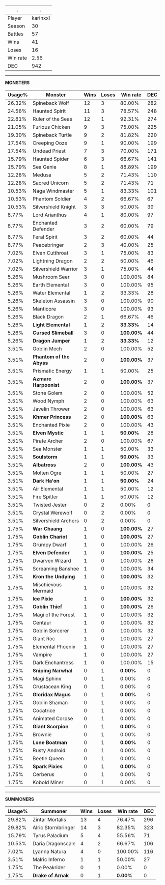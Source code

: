 .|.
|-|-
Player|karinxxl
Season|30
Battles|57
Wins|41
Loses|16
Win rate|2.56
DEC|942

---
**MONSTERS**

Usage%|Monster|Wins|Loses|Win rate|DEC|
-|-|-|-|-|-|
26.32%|Spineback Wolf|12|3|80.00%|282|
24.56%|Haunted Spirit|11|3|78.57%|248|
22.81%|Ruler of the Seas|12|1|92.31%|274|
21.05%|Furious Chicken|9|3|75.00%|225|
19.30%|Spineback Turtle|9|2|81.82%|220|
17.54%|Creeping Ooze|9|1|90.00%|199|
17.54%|Undead Priest|7|3|70.00%|171|
15.79%|Haunted Spider|6|3|66.67%|141|
15.79%|Sea Genie|8|1|88.89%|199|
12.28%|Medusa|5|2|71.43%|110|
12.28%|Sacred Unicorn|5|2|71.43%|71|
10.53%|Naga Windmaster|5|1|83.33%|101|
10.53%|Phantom Soldier|4|2|66.67%|67|
10.53%|Silvershield Knight|3|3|50.00%|39|
8.77%|Lord Arianthus|4|1|80.00%|97|
8.77%|Enchanted Defender|3|2|60.00%|79|
8.77%|Feral Spirit|3|2|60.00%|44|
8.77%|Peacebringer|2|3|40.00%|25|
7.02%|Elven Cutthroat|3|1|75.00%|83|
7.02%|Lightning Dragon|2|2|50.00%|46|
7.02%|Silvershield Warrior|3|1|75.00%|44|
5.26%|Mushroom Seer|3|0|100.00%|84|
5.26%|Earth Elemental|3|0|100.00%|95|
5.26%|Water Elemental|1|2|33.33%|28|
5.26%|Skeleton Assassin|3|0|100.00%|90|
5.26%|Manticore|3|0|100.00%|93|
5.26%|Black Dragon|2|1|66.67%|46|
5.26%|**Light Elemental**|1|2|**33.33%**|14|
5.26%|**Cursed Slimeball**|3|0|**100.00%**|44|
5.26%|**Dragon Jumper**|1|2|**33.33%**|12|
3.51%|Goblin Mech|2|0|100.00%|52|
3.51%|**Phantom of the Abyss**|2|0|**100.00%**|37|
3.51%|Prismatic Energy|1|1|50.00%|25|
3.51%|**Azmare Harpoonist**|2|0|**100.00%**|37|
3.51%|Stone Golem|2|0|100.00%|52|
3.51%|Wood Nymph|2|0|100.00%|63|
3.51%|Javelin Thrower|2|0|100.00%|63|
3.51%|**Khmer Princess**|2|0|**100.00%**|63|
3.51%|Enchanted Pixie|2|0|100.00%|43|
3.51%|**Elven Mystic**|1|1|**50.00%**|28|
3.51%|Pirate Archer|2|0|100.00%|67|
3.51%|Sea Monster|1|1|50.00%|33|
3.51%|**Soulstorm**|1|1|**50.00%**|33|
3.51%|**Albatross**|2|0|**100.00%**|43|
3.51%|Molten Ogre|1|1|50.00%|27|
3.51%|**Dark Ha'on**|1|1|**50.00%**|24|
3.51%|Air Elemental|1|1|50.00%|12|
3.51%|Fire Spitter|1|1|50.00%|12|
3.51%|Twisted Jester|0|2|0.00%|0|
3.51%|Crystal Werewolf|0|2|0.00%|0|
3.51%|Silvershield Archers|0|2|0.00%|0|
1.75%|**War Chaang**|1|0|**100.00%**|27|
1.75%|**Goblin Chariot**|1|0|**100.00%**|27|
1.75%|Grumpy Dwarf|1|0|100.00%|26|
1.75%|**Elven Defender**|1|0|**100.00%**|25|
1.75%|Dwarven Wizard|1|0|100.00%|26|
1.75%|Screaming Banshee|1|0|100.00%|34|
1.75%|**Kron the Undying**|1|0|**100.00%**|32|
1.75%|Mischievous Mermaid|1|0|100.00%|32|
1.75%|**Ice Pixie**|1|0|**100.00%**|32|
1.75%|**Goblin Thief**|1|0|**100.00%**|26|
1.75%|Magi of the Forest|1|0|100.00%|32|
1.75%|Centaur|1|0|100.00%|32|
1.75%|Goblin Sorcerer|1|0|100.00%|32|
1.75%|Giant Roc|1|0|100.00%|27|
1.75%|Elemental Phoenix|1|0|100.00%|27|
1.75%|Vampire|1|0|100.00%|27|
1.75%|Dark Enchantress|1|0|100.00%|15|
1.75%|**Sniping Narwhal**|0|1|**0.00%**|0|
1.75%|Magi Sphinx|0|1|0.00%|0|
1.75%|Crustacean King|0|1|0.00%|0|
1.75%|**Gloridax Magus**|0|1|**0.00%**|0|
1.75%|Goblin Shaman|0|1|0.00%|0|
1.75%|Cocatrice|0|1|0.00%|0|
1.75%|Animated Corpse|0|1|0.00%|0|
1.75%|**Giant Scorpion**|0|1|**0.00%**|0|
1.75%|Brownie|0|1|0.00%|0|
1.75%|**Lone Boatman**|0|1|**0.00%**|0|
1.75%|Rusty Android|0|1|0.00%|0|
1.75%|Beetle Queen|0|1|0.00%|0|
1.75%|**Spark Pixies**|0|1|**0.00%**|0|
1.75%|Cerberus|0|1|0.00%|0|
1.75%|Kobold Miner|0|1|0.00%|0|

---
**SUMMONERS**

Usage%|Summoner|Wins|Loses|Win rate|DEC|
-|-|-|-|-|-|
29.82%|Zintar Mortalis|13|4|76.47%|296|
29.82%|Alric Stormbringer|14|3|82.35%|323|
15.79%|Tyrus Paladium|5|4|55.56%|71|
10.53%|Daria Dragonscale|4|2|66.67%|106|
7.02%|Lyanna Natura|4|0|100.00%|116|
3.51%|Malric Inferno|1|1|50.00%|27|
1.75%|The Peakrider|0|1|0.00%|0|
1.75%|**Drake of Arnak**|0|1|**0.00%**|0|
